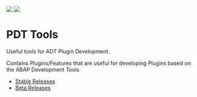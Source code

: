 ![](https://img.shields.io/badge/Java-SE17+-green) ![](https://img.shields.io/badge/eclipse-2021--06+-green)

# PDT Tools

Useful tools for ADT Plugin Development.

Contains Plugins/Features that are useful for developing Plugins based on the ABAP Development Tools

- [Stable Releases](https://eclipse.devepos.com/latest)  
- [Beta Releases](https://eclipse.devepos.com/dev)
